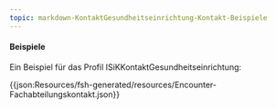 ```yaml
---
topic: markdown-KontaktGesundheitseinrichtung-Kontakt-Beispiele
---
```

#### Beispiele

Ein Beispiel für das Profil ISiKKontaktGesundheitseinrichtung:

{{json:Resources/fsh-generated/resources/Encounter-Fachabteilungskontakt.json}}